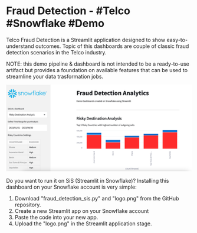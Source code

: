 # Fraud Detection - #Telco #Snowflake #Demo 
Telco Fraud Detection is a Streamlit application designed to show easy-to-understand outcomes. Topic of this dashboards are couple of classic fraud detection scenarios in the Telco industry.

NOTE: this demo pipeline & dashboard is not intended to be a ready-to-use artifact but provides a foundation on available features that can be used to streamline your data trasformation jobs.

![alt text](https://github.com/matteo-consoli/frauddetection/blob/main/screenshot.png?raw=true)

Do you want to run it on SiS (Streamlit in Snowflake)? Installing this dashboard on your Snowflake account is very simple:

1) Download "fraud_detection_sis.py" and "logo.png" from the GitHub repository.
2) Create a new Streamlit app on your Snowflake account
3) Paste the code into your new app.
4) Upload the "logo.png" in the Streamlit application stage.
